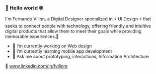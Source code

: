 ###  :wave: Hello world :globe_with_meridians:

I'm Fernando Villon, a Digital Designer specialized in :zap: UI Design :zap: that seeks to connect people with technology, offering friendly and intuitive digital products that allow them to meet their goals while providing memorable experiences.:rocket:

- 🔭 I’m currently working on Web design
- 🌱 I’m currently learning mobile app development
- 💬 Ask me about prototyping, interactions, Information Architecture

💼 www.linkedin.com/in/fvillonr


<!--
**fvillon/fvillon** is a ✨ _special_ ✨ repository because its `README.md` (this file) appears on your GitHub profile.

Here are some ideas to get you started:

- 🔭 I’m currently working on ...
- 🌱 I’m currently learning ...
- 👯 I’m looking to collaborate on ...
- 🤔 I’m looking for help with ...
- 💬 Ask me about ...
- 📫 How to reach me: ...
- 😄 Pronouns: ...
- ⚡ Fun fact: ...
-->
